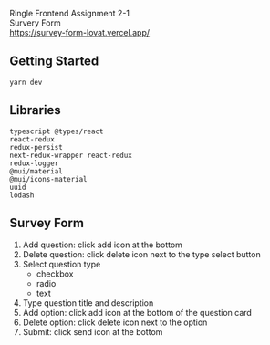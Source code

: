 Ringle Frontend Assignment 2-1  
Survery Form  
https://survey-form-lovat.vercel.app/

## Getting Started

```
yarn dev
```
## Libraries

```
typescript @types/react
react-redux
redux-persist
next-redux-wrapper react-redux
redux-logger
@mui/material
@mui/icons-material
uuid
lodash
```

## Survey Form
1. Add question: click add icon at the bottom
2. Delete question: click delete icon next to the type select button
3. Select question type
   - checkbox
   - radio
   - text
4. Type question title and description
5. Add option: click add icon at the bottom of the question card
6. Delete option: click delete icon next to the option
7. Submit: click send icon at the bottom